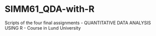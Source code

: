 # SIMM61_QDA-with-R
Scripts of the four final assignments - QUANTITATIVE DATA ANALYSIS USING R - Course in Lund University
